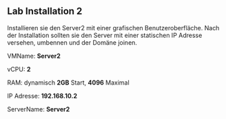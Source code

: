 ## Lab Installation 2

Installieren sie den Server2 mit einer grafischen Benutzeroberfläche. Nach der Installation sollten sie den Server mit einer statischen IP Adresse versehen, umbennen und der Domäne joinen.

VMName: **Server2**

vCPU: **2**

RAM: dynamisch **2GB** Start, **4096** Maximal

IP Adresse: **192.168.10.2**

ServerName: **Server2**